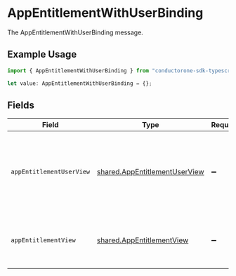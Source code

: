 # AppEntitlementWithUserBinding

The AppEntitlementWithUserBinding message.

## Example Usage

```typescript
import { AppEntitlementWithUserBinding } from "conductorone-sdk-typescript/sdk/models/shared";

let value: AppEntitlementWithUserBinding = {};
```

## Fields

| Field                                                                                                                                                              | Type                                                                                                                                                               | Required                                                                                                                                                           | Description                                                                                                                                                        |
| ------------------------------------------------------------------------------------------------------------------------------------------------------------------ | ------------------------------------------------------------------------------------------------------------------------------------------------------------------ | ------------------------------------------------------------------------------------------------------------------------------------------------------------------ | ------------------------------------------------------------------------------------------------------------------------------------------------------------------ |
| `appEntitlementUserView`                                                                                                                                           | [shared.AppEntitlementUserView](../../../sdk/models/shared/appentitlementuserview.md)                                                                              | :heavy_minus_sign:                                                                                                                                                 | The AppEntitlementUserView (aka grant view) describes the relationship between an app user and an entitlement. They have more recently been referred to as grants. |
| `appEntitlementView`                                                                                                                                               | [shared.AppEntitlementView](../../../sdk/models/shared/appentitlementview.md)                                                                                      | :heavy_minus_sign:                                                                                                                                                 | The app entitlement view contains the serialized app entitlement and paths to objects referenced by the app entitlement.                                           |
